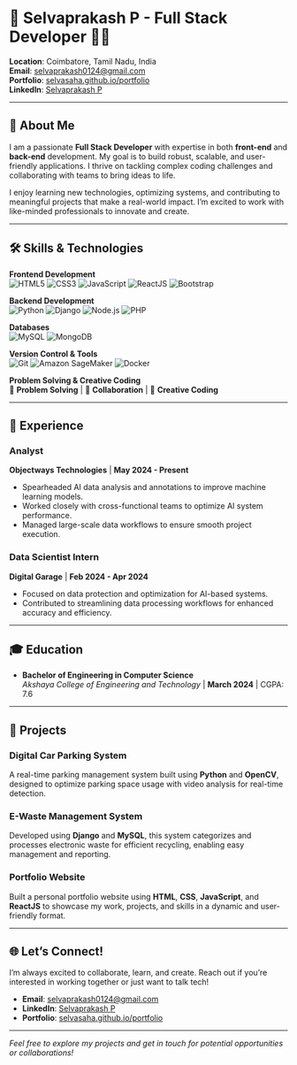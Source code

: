 # 🌟 **Selvaprakash P** - Full Stack Developer 👨‍💻

**Location**: Coimbatore, Tamil Nadu, India  
**Email**: [selvaprakash0124@gmail.com](mailto:selvaprakash0124@gmail.com)  
**Portfolio**: [selvasaha.github.io/portfolio](https://selvasaha.github.io/portfolio)  
**LinkedIn**: [Selvaprakash P](https://www.linkedin.com/in/selvaprakash-p)  

---

## 🚀 **About Me**

I am a passionate **Full Stack Developer** with expertise in both **front-end** and **back-end** development. My goal is to build robust, scalable, and user-friendly applications. I thrive on tackling complex coding challenges and collaborating with teams to bring ideas to life.

I enjoy learning new technologies, optimizing systems, and contributing to meaningful projects that make a real-world impact. I’m excited to work with like-minded professionals to innovate and create.

---

## 🛠️ **Skills & Technologies**

**Frontend Development**  
![HTML5](https://img.shields.io/badge/HTML5-F7DF1E?style=flat-square&logo=html5&logoColor=black) ![CSS3](https://img.shields.io/badge/CSS3-1572B6?style=flat-square&logo=css3&logoColor=white) ![JavaScript](https://img.shields.io/badge/JavaScript-ES6%2B-yellow?style=flat-square&logo=javascript&logoColor=black) ![ReactJS](https://img.shields.io/badge/ReactJS-61DAFB?style=flat-square&logo=react&logoColor=black) ![Bootstrap](https://img.shields.io/badge/Bootstrap-7952B3?style=flat-square&logo=bootstrap&logoColor=white)

**Backend Development**  
![Python](https://img.shields.io/badge/Python-3776AB?style=flat-square&logo=python&logoColor=white) ![Django](https://img.shields.io/badge/Django-092E20?style=flat-square&logo=django&logoColor=white) ![Node.js](https://img.shields.io/badge/Node.js-339933?style=flat-square&logo=node.js&logoColor=white) ![PHP](https://img.shields.io/badge/PHP-777BB4?style=flat-square&logo=php&logoColor=white)

**Databases**  
![MySQL](https://img.shields.io/badge/MySQL-4479A1?style=flat-square&logo=mysql&logoColor=white) ![MongoDB](https://img.shields.io/badge/MongoDB-47A248?style=flat-square&logo=mongodb&logoColor=white)

**Version Control & Tools**  
![Git](https://img.shields.io/badge/Git-F05032?style=flat-square&logo=git&logoColor=white) ![Amazon SageMaker](https://img.shields.io/badge/Amazon%20SageMaker-FF9900?style=flat-square&logo=amazonaws&logoColor=white) ![Docker](https://img.shields.io/badge/Docker-2496ED?style=flat-square&logo=docker&logoColor=white)

**Problem Solving & Creative Coding**  
🧩 **Problem Solving** | 🤝 **Collaboration** | 🎨 **Creative Coding**

---

## 💼 **Experience**

### **Analyst**  
**Objectways Technologies** | **May 2024 - Present**  
- Spearheaded AI data analysis and annotations to improve machine learning models.  
- Worked closely with cross-functional teams to optimize AI system performance.  
- Managed large-scale data workflows to ensure smooth project execution.

### **Data Scientist Intern**  
**Digital Garage** | **Feb 2024 - Apr 2024**  
- Focused on data protection and optimization for AI-based systems.  
- Contributed to streamlining data processing workflows for enhanced accuracy and efficiency.

---

## 🎓 **Education**

- **Bachelor of Engineering in Computer Science**  
  _Akshaya College of Engineering and Technology_ | **March 2024** | CGPA: 7.6  

---

## 🌟 **Projects**

### **Digital Car Parking System**  
A real-time parking management system built using **Python** and **OpenCV**, designed to optimize parking space usage with video analysis for real-time detection.

### **E-Waste Management System**  
Developed using **Django** and **MySQL**, this system categorizes and processes electronic waste for efficient recycling, enabling easy management and reporting.

### **Portfolio Website**  
Built a personal portfolio website using **HTML**, **CSS**, **JavaScript**, and **ReactJS** to showcase my work, projects, and skills in a dynamic and user-friendly format.

---

## 🌐 **Let’s Connect!**

I’m always excited to collaborate, learn, and create. Reach out if you’re interested in working together or just want to talk tech!  

- **Email**: [selvaprakash0124@gmail.com](mailto:selvaprakash0124@gmail.com)  
- **LinkedIn**: [Selvaprakash P](https://www.linkedin.com/in/selvaprakash-p)  
- **Portfolio**: [selvasaha.github.io/portfolio](https://selvasaha.github.io/portfolio)  

---

*Feel free to explore my projects and get in touch for potential opportunities or collaborations!*


